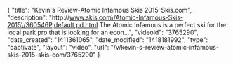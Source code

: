 {
    "title": "Kevin's Review-Atomic Infamous Skis 2015-Skis.com",
    "description": "http:\/\/www.skis.com\/Atomic-Infamous-Skis-2015\/360546P,default,pd.html The Atomic Infamous is a perfect ski for the local park pro that is looking for an econ...",
    "videoid": "3765290",
    "date_created": "1411361065",
    "date_modified": "1418181992",
    "type": "captivate",
    "layout": "video",
    "url": "\/v\/kevin-s-review-atomic-infamous-skis-2015-skis-com\/3765290"
}